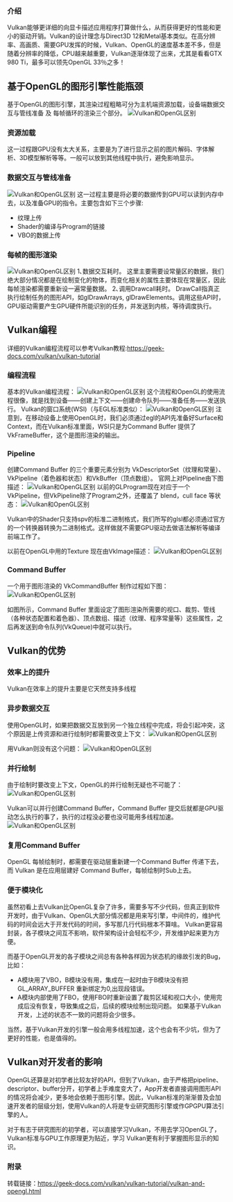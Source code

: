 ### 介绍

Vulkan能够更详细的向显卡描述应用程序打算做什么，从而获得更好的性能和更小的驱动开销。Vulkan的设计理念与Direct3D 12和Metal基本类似。在高分辨率、高画质、需要GPU发挥的时候，Vulkan、OpenGL的速度基本差不多，但是随着分辨率的降低，CPU越来越重要，Vulkan逐渐体现了出来，尤其是看看GTX 980 Ti，最多可以领先OpenGL 33％之多！

## 基于OpenGL的图形引擎性能瓶颈

基于OpenGL的图形引擎，其渲染过程粗略可分为主机端资源加载，设备端数据交互与管线准备 及 每帧循环的渲染三个部分。
![Vulkan和OpenGL区别](imgs/201910072026.jpg)

### 资源加载

这一过程跟GPU没有太大关系，主要是为了进行显示之前的图片解码、字体解析、3D模型解析等等。一般可以放到其他线程中执行，避免影响显示。

### 数据交互与管线准备

![Vulkan和OpenGL区别](imgs/201910072027.jpg)
这一过程主要是将必要的数据传到GPU可以读到内存中去，以及准备GPU的指令。主要包含如下三个步骤:

- 纹理上传
- Shader的编译与Program的链接
- VBO的数据上传

### 每帧的图形渲染

![Vulkan和OpenGL区别](imgs/201910072028.jpg)
1､数据交互耗时。
这里主要需要设常量区的数据，我们绝大部分情况都是在绘制变化的物体，而变化相关的属性主要体现在常量区，因此每帧渲染都需要重新设一遍常量数据。
2､调用Drawcall耗时。
DrawCall指真正执行绘制任务的图形API，如glDrawArrays, glDrawElements。调用这些API时，GPU驱动需要产生GPU硬件所能识别的任务，并发送到内核，等待调度执行。

## Vulkan编程

详细的Vulkan编程流程可以参考Vulkan教程:https://geek-docs.com/vulkan/vulkan-tutorial

### 编程流程

基本的Vulkan编程流程：
![Vulkan和OpenGL区别](imgs/201910072029.jpg)
这个流程和OpenGL的使用流程很像，就是找到设备——创建上下文——创建命令队列——准备任务——发送执行。
Vulkan的窗口系统(WSI)（与EGL标准类似）：
![Vulkan和OpenGL区别](imgs/201910072030.jpg)
注意到，在移动设备上使用OpenGL时，我们必须通过egl的API先准备好Surface和Context，而在Vulkan标准里面，WSI只是为Command Buffer 提供了 VkFrameBuffer，这个是图形渲染的输出。

### Pipeline

创建Command Buffer 的三个重要元素分别为 VkDescriptorSet（纹理和常量）、VkPipeline（着色器和状态）和VkBuffer（顶点数组）。 官网上对Pipeline由下图描述：
![Vulkan和OpenGL区别](imgs/201910072031.jpg)
以前的GLProgram现在对应于一个VkPipeline，但VkPipeline除了Program之外，还覆盖了 blend，cull face 等状态：
![Vulkan和OpenGL区别](imgs/201910072032.jpg)

Vulkan中的Shader只支持spv的标准二进制格式，我们所写的glsl都必须通过官方的一个转换器转换为二进制格式。这样做就不需要GPU驱动去做语法解析等编译前端工作了。

以前在OpenGL中用的Texture 现在由VkImage描述：
![Vulkan和OpenGL区别](imgs/201910072033.jpg)

### Command Buffer

一个用于图形渲染的 VkCommandBuffer 制作过程如下图：
![Vulkan和OpenGL区别](imgs/15704508331672897.jpg)

如图所示，Command Buffer 里面设定了图形渲染所需要的视口、裁剪、管线（各种状态配置和着色器）、顶点数组、描述（纹理、程序常量等）这些属性，之后再发送到命令队列(VkQueue)中就可以执行。

## Vulkan的优势

### 效率上的提升

Vulkan在效率上的提升主要是它天然支持多线程

### 异步数据交互

使用OpenGL时，如果把数据交互放到另一个独立线程中完成，将会引起冲突，这个原因是上传资源和进行绘制时都需要改变上下文：
![Vulkan和OpenGL区别](imgs/15704508330366385.jpg)

用Vulkan则没有这个问题：
![Vulkan和OpenGL区别](imgs/15704508330775657.jpg)

### 并行绘制

由于绘制时要改变上下文，OpenGL的并行绘制无疑也不可能了：
![Vulkan和OpenGL区别](imgs/15704508331932168.jpg)

Vulkan可以并行创建Command Buffer，Command Buffer 提交后就都是GPU驱动怎么执行的事了，执行的过程没必要也没可能用多线程加速。
![Vulkan和OpenGL区别](imgs/1570450833144379.jpg)

### 复用Command Buffer

OpenGL 每帧绘制时，都需要在驱动层重新建一个Command Buffer 传递下去，而 Vulkan 是在应用层建好 Command Buffer，每帧绘制时Sub上去。

### 便于模块化

虽然初看上去Vulkan比OpenGL复杂了许多，需要多写不少代码，但真正到软件开发时，由于Vulkan、OpenGL大部分情况都是用来写引擎，中间件的，维护代码的时间会远大于开发代码的时间，多写那几行代码根本不算啥。 Vulkan更容易封装，各子模块之间互不影响，软件架构设计会轻松不少，开发维护起来更为方便。

而基于OpenGL开发的各子模块之间总有各种各样因为状态机的缘故引发的Bug，比如：

- A模块用了VBO，B模块没有用，集成在一起时由于B模块没有把GL_ARRAY_BUFFER 重新绑定为0,出现段错误。
- A模块内部使用了FBO，使用FBO时重新设置了裁剪区域和视口大小，使用完成后没有恢复，导致集成之后，后续的模块绘制出现问题。 如果基于Vulkan开发，上述的状态不一致的问题将会少很多。

当然，基于Vulkan开发的引擎一般会用多线程加速，这个也会有不少坑，但为了更好的性能，也是值得的。

## Vulkan对开发者的影响

OpenGL还算是对初学者比较友好的API，但到了Vulkan，由于严格把pipeline、descriptor、buffer分开，初学者上手难度变大了，App开发者直接调用图形API的情况将会减少，更多地会依赖于图形引擎。因此，Vulkan标准的渐渐普及会加速开发者的层级分划，使用Vulkan的人将是专业研究图形引擎或作GPGPU算法引擎的人。

对于有志于研究图形的初学者，可以直接学习Vulkan，不用去学习OpenGL了，Vulkan标准与GPU工作原理更为贴近，学习 Vulkan更有利于掌握图形显示的知识。

### 附录

转载链接：https://geek-docs.com/vulkan/vulkan-tutorial/vulkan-and-opengl.html